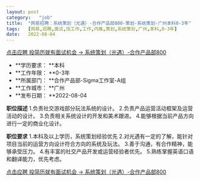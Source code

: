 ```yaml
---
layout:	post
category:	"job"
title:	"网易招聘：系统策划（光遇）-合作产品部800-策划-系统策划-广州本科0-3年"
tags:	[网易,招聘,面试,找工作,工作,内推,策划,系统策划,广州,本科,0-3年]
date:	2022-08-04
---
```


[点击应聘 投简历就有面试机会 -> 系统策划（光遇）-合作产品部800](http://mobile.bole.netease.com/bole/boleDetail?id=39582&employeeId=346f03c3cda5f04c&key=all)



- **学历要求： **本科
- **工作年限： **0-3年
- **所属部门： **合作产品部-Sigma工作室-A组
- **工作城市： **广州
- **发布日期： **2022-08-04



**职位描述**
1.负责社交游戏部分玩法系统的设计。
2.负责产品运营活动框架及运营活动的设计。
3.负责相关系统设计的开发和美术跟进。
4.能够根据当前产品方向进行一定的商业化设计。



**职位要求**
1.本科及以上学历，系统策划经验优先
2.对光遇有一定的了解，能针对项目当前的运营方向设计符合方向的系统及玩法。
3.善于沟通，有合作精神，能够承受压力。
4.有丰富的社交产品开发或运营经验者优先。
5.熟练掌握英语口语和翻译能力，优先考虑。



[点击应聘 投简历就有面试机会 -> 系统策划（光遇）-合作产品部800](http://mobile.bole.netease.com/bole/boleDetail?id=39582&employeeId=346f03c3cda5f04c&key=all)